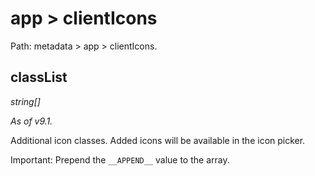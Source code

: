 # app > clientIcons

Path: metadata > app > clientIcons.

## classList

*string[]*

*As of v9.1.*

Additional icon classes. Added icons will be available in the icon picker.

Important: Prepend the `__APPEND__` value to the array.
